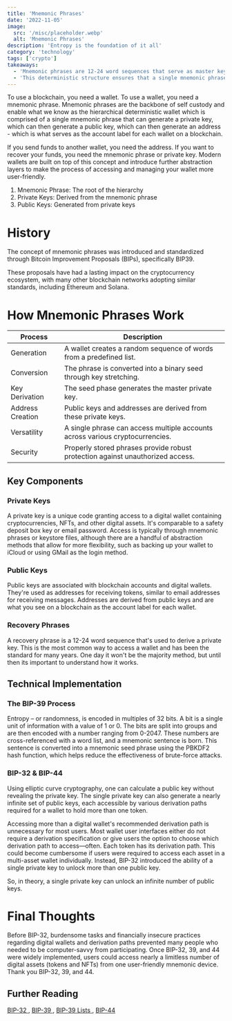 ```yaml
---
title: 'Mnemonic Phrases'
date: '2022-11-05'
image:
  src: '/misc/placeholder.webp'
  alt: 'Mnemonic Phrases'
description: 'Entropy is the foundation of it all'
category: 'technology'
tags: ['crypto']
takeaways:
  - 'Mnemonic phrases are 12-24 word sequences that serve as master keys for cryptocurrency wallets and are the foundation of the hierarchical deterministic wallet which we all know and love.'
  - 'This deterministic structure ensures that a single mnemonic phrase can generate an extensive array of wallet accounts, consistently producing the same sequence when input.'
---
```


To use a blockchain, you need a wallet. To use a wallet, you need a mnemonic phrase. Mnemonic phrases are the backbone of self custody and enable what we know as the hierarchical deterministic wallet which is comprised of a single mnemonic phrase that can generate a private key, which can then generate a public key, which can then generate an address - which is what serves as the account label for each wallet on a blockchain.

If you send funds to another wallet, you need the address. If you want to recover your funds, you need the mnemonic phrase or private key. Modern wallets are built on top of this concept and introduce further abstraction layers to make the process of accessing and managing your wallet more user-friendly.

1. Mnemonic Phrase: The root of the hierarchy
2. Private Keys: Derived from the mnemonic phrase
3. Public Keys: Generated from private keys

# History

The concept of mnemonic phrases was introduced and standardized through Bitcoin Improvement Proposals (BIPs), specifically BIP39.

These proposals have had a lasting impact on the cryptocurrency ecosystem, with many other blockchain networks adopting similar standards, including Ethereum and Solana.

# How Mnemonic Phrases Work

| Process          | Description                                                                    |
| ---------------- | ------------------------------------------------------------------------------ |
| Generation       | A wallet creates a random sequence of words from a predefined list.            |
| Conversion       | The phrase is converted into a binary seed through key stretching.             |
| Key Derivation   | The seed phase generates the master private key.                               |
| Address Creation | Public keys and addresses are derived from these private keys.                 |
| Versatility      | A single phrase can access multiple accounts across various cryptocurrencies.  |
| Security         | Properly stored phrases provide robust protection against unauthorized access. |

## Key Components

### Private Keys

A private key is a unique code granting access to a digital wallet containing cryptocurrencies, NFTs, and other digital assets. It's comparable to a safety deposit box key or email password. Access is typically through mnemonic phrases or keystore files, although there are a handful of abstraction methods that allow for more flexibility, such as backing up your wallet to iCloud or using GMail as the login method.

### Public Keys

Public keys are associated with blockchain accounts and digital wallets. They're used as addresses for receiving tokens, similar to email addresses for receiving messages. Addresses are derived from public keys and are what you see on a blockchain as the account label for each wallet.

### Recovery Phrases

A recovery phrase is a 12-24 word sequence that's used to derive a private key. This is the most common way to access a wallet and has been the standard for many years. One day it won't be the majority method, but until then its important to understand how it works.

## Technical Implementation

### The BIP-39 Process

Entropy – or randomness, is encoded in multiples of 32 bits. A bit is a single unit of information with a value of 1 or 0. The bits are split into groups and are then encoded with a number ranging from 0-2047. These numbers are cross-referenced with a word list, and a mnemonic sentence is born. This sentence is converted into a mnemonic seed phrase using the PBKDF2 hash function, which helps reduce the effectiveness of brute-force attacks.

### BIP-32 & BIP-44

Using elliptic curve cryptography, one can calculate a public key without revealing the private key. The single private key can also generate a nearly infinite set of public keys, each accessible by various derivation paths required for a wallet to hold more than one token.

Accessing more than a digital wallet's recommended derivation path is unnecessary for most users. Most wallet user interfaces either do not require a derivation specification or give users the option to choose which derivation path to access—often. Each token has its derivation path. This could become cumbersome if users were required to access each asset in a multi-asset wallet individually. Instead, BIP-32 introduced the ability of a single private key to unlock more than one public key.

So, in theory, a single private key can unlock an infinite number of public keys.

# Final Thoughts

Before BIP-32, burdensome tasks and financially insecure practices regarding digital wallets and derivation paths prevented many people who needed to be computer-savvy from participating. Once BIP-32, 39, and 44 were widely implemented, users could access nearly a limitless number of digital assets (tokens and NFTs) from one user-friendly mnemonic device. Thank you BIP-32, 39, and 44.

## Further Reading

[BIP-32 ](https://github.com/bitcoin/bips/blob/master/bip-0032.mediawiki), [BIP-39 ](https://github.com/bitcoin/bips/blob/master/bip-0039.mediawiki#Generating_the_mnemonic), [BIP-39 Lists ](https://github.com/bitcoin/bips/blob/master/bip-0039/bip-0039-wordlists.md), [BIP-44](https://github.com/bitcoin/bips/blob/master/bip-0044.mediawiki)
